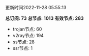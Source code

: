 更新时间2022-11-28 05:55:13

**总订阅: 73**
**总节点: 1013**
**有效节点: 283**
- trojan节点: 60
- v2ray节点: 194
- ss节点: 28
- ssr节点: 1

